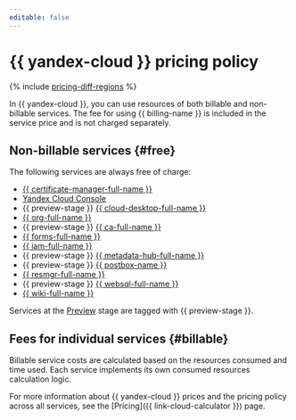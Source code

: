 ```yaml
---
editable: false
---
```


# {{ yandex-cloud }} pricing policy

{% include [pricing-diff-regions](../_includes/pricing-diff-regions.md) %}

In {{ yandex-cloud }}, you can use resources of both billable and non-billable services. The fee for using {{ billing-name }} is included in the service price and is not charged separately.


## Non-billable services {#free}

The following services are always free of charge:

* [{{ certificate-manager-full-name }}](../certificate-manager/pricing.md)
* [Yandex Cloud Console](../console/pricing.md)
* {{ preview-stage }} [{{ cloud-desktop-full-name }}](../cloud-desktop/pricing.md)
* [{{ org-full-name }}](../organization/pricing.md)
* {{ preview-stage }} [{{ ca-full-name }}](../code-assistant/pricing.md)
* [{{ forms-full-name }}](../forms/pricing.md)
* [{{ iam-full-name }}](../iam/pricing.md)
* {{ preview-stage }} [{{ metadata-hub-full-name }}](../metadata-hub/pricing.md)
* {{ preview-stage }} [{{ postbox-name }}](../postbox/pricing.md)
* [{{ resmgr-full-name }}](../resource-manager/pricing.md)
* {{ preview-stage }} [{{ websql-full-name }}](../websql/pricing.md)
* [{{ wiki-full-name }}](../wiki/pricing.md)

 Services at the [Preview](../overview/concepts/launch-stages.md) stage are tagged with {{ preview-stage }}.

## Fees for individual services {#billable}

Billable service costs are calculated based on the resources consumed and time used. Each service implements its own consumed resources calculation logic.

For more information about {{ yandex-cloud }} prices and the pricing policy across all services, see the [Pricing]({{ link-cloud-calculator }}) page.

